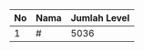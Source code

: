 | No | Nama            | Jumlah Level |
|----|-----------------|--------------|
| 1  | #    |    5036        |
